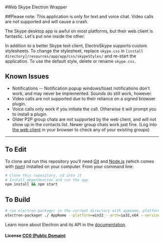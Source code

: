 #Web Skype Electron Wrapper

##Please note: This application is only for text and voice chat. Video calls are not supported and *will* cause a crash.

The Skype desktop app is awful on most platforms, but their web client is fantastic. Let's put one inside the other.

In addition to a better Skype text client, ElectroSkype supports custom stylesheets. To change the stylesheet, replace `skype.css` in `[install directory]/resources/app/app/css/skypeStyles/` and re-start the application. To use the default style, delete or rename `skype.css`.

## Known Issues
- Notifications
-- Notification popup windows/toast notifications don't work, and may never be implemented. Sounds do still work, however.
- Video calls are not supported due to their reliance on a signed browser plugin.
- Voice calls only work if you initiate the call. Otherwise it will prompt you to install a plugin.
- Older P2P group chats are not supported by the web client, and will not show up in the contacts list. Newer group chats work just fine. (Log into [the web client](https://web.skype.com) in your browser to check any of your existing groups)

---
## To Edit

To clone and run this repository you'll need [Git](https://git-scm.com) and [Node.js](https://nodejs.org/en/download/) (which comes with [npm](http://npmjs.com)) installed on your computer. From your command line:

```bash
# Clone this repository, cd into it
# Install dependencies and run the app
npm install && npm start
```

## To Build
```bash
# run electron-packager in the current directory with appname, platform, arch, and Electron version parameters
electron-packager ./ AppName --platform=win32 --arch=ia32,x64 --version=0.36.0
```

Learn more about Electron and its API in the [documentation](http://electron.atom.io/docs/latest).

#### License [CC0 (Public Domain)](LICENSE.md)
